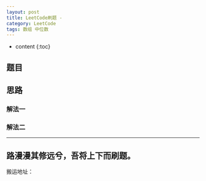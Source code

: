 ```yaml
---
layout: post
title: LeetCode刷题 - 
category: LeetCode
tags: 数组 中位数
---
```

* content
{:toc}

## 题目


## 思路
### 解法一

### 解法二


---
路漫漫其修远兮，吾将上下而刷题。   
---
搬运地址：    

[]()   

